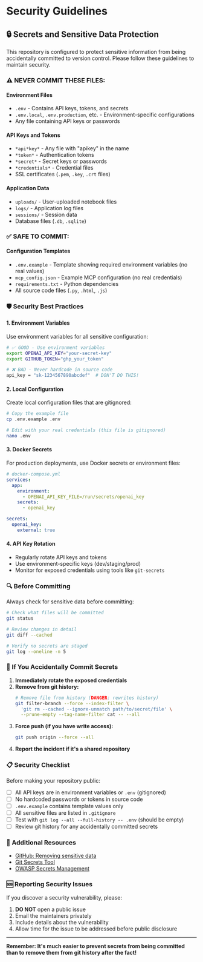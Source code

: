 # Security Guidelines

## 🔒 Secrets and Sensitive Data Protection

This repository is configured to protect sensitive information from being accidentally committed to version control. Please follow these guidelines to maintain security.

### ⚠️ NEVER COMMIT THESE FILES:

#### Environment Files
- `.env` - Contains API keys, tokens, and secrets
- `.env.local`, `.env.production`, etc. - Environment-specific configurations
- Any file containing API keys or passwords

#### API Keys and Tokens
- `*api*key*` - Any file with "apikey" in the name
- `*token*` - Authentication tokens
- `*secret*` - Secret keys or passwords
- `*credentials*` - Credential files
- SSL certificates (`.pem`, `.key`, `.crt` files)

#### Application Data
- `uploads/` - User-uploaded notebook files
- `logs/` - Application log files
- `sessions/` - Session data
- Database files (`.db`, `.sqlite`)

### ✅ SAFE TO COMMIT:

#### Configuration Templates
- `.env.example` - Template showing required environment variables (no real values)
- `mcp_config.json` - Example MCP configuration (no real credentials)
- `requirements.txt` - Python dependencies
- All source code files (`.py`, `.html`, `.js`)

### 🛡️ Security Best Practices

#### 1. Environment Variables
Use environment variables for all sensitive configuration:

```bash
# ✅ GOOD - Use environment variables
export OPENAI_API_KEY="your-secret-key"
export GITHUB_TOKEN="ghp_your_token"

# ❌ BAD - Never hardcode in source code
api_key = "sk-1234567890abcdef"  # DON'T DO THIS!
```

#### 2. Local Configuration
Create local configuration files that are gitignored:

```bash
# Copy the example file
cp .env.example .env

# Edit with your real credentials (this file is gitignored)
nano .env
```

#### 3. Docker Secrets
For production deployments, use Docker secrets or environment files:

```yaml
# docker-compose.yml
services:
  app:
    environment:
      - OPENAI_API_KEY_FILE=/run/secrets/openai_key
    secrets:
      - openai_key

secrets:
  openai_key:
    external: true
```

#### 4. API Key Rotation
- Regularly rotate API keys and tokens
- Use environment-specific keys (dev/staging/prod)
- Monitor for exposed credentials using tools like `git-secrets`

### 🔍 Before Committing

Always check for sensitive data before committing:

```bash
# Check what files will be committed
git status

# Review changes in detail
git diff --cached

# Verify no secrets are staged
git log --oneline -n 5
```

### 🚨 If You Accidentally Commit Secrets

1. **Immediately rotate the exposed credentials**
2. **Remove from git history:**
   ```bash
   # Remove file from history (DANGER: rewrites history)
   git filter-branch --force --index-filter \
     'git rm --cached --ignore-unmatch path/to/secret/file' \
     --prune-empty --tag-name-filter cat -- --all
   ```
3. **Force push (if you have write access):**
   ```bash
   git push origin --force --all
   ```
4. **Report the incident if it's a shared repository**

### 📋 Security Checklist

Before making your repository public:

- [ ] All API keys are in environment variables or `.env` (gitignored)
- [ ] No hardcoded passwords or tokens in source code
- [ ] `.env.example` contains template values only
- [ ] All sensitive files are listed in `.gitignore`
- [ ] Test with `git log --all --full-history -- .env` (should be empty)
- [ ] Review git history for any accidentally committed secrets

### 🔗 Additional Resources

- [GitHub: Removing sensitive data](https://docs.github.com/en/authentication/keeping-your-account-and-data-secure/removing-sensitive-data-from-a-repository)
- [Git Secrets Tool](https://github.com/awslabs/git-secrets)
- [OWASP Secrets Management](https://cheatsheetseries.owasp.org/cheatsheets/Secrets_Management_Cheat_Sheet.html)

### 🆘 Reporting Security Issues

If you discover a security vulnerability, please:

1. **DO NOT** open a public issue
2. Email the maintainers privately
3. Include details about the vulnerability
4. Allow time for the issue to be addressed before public disclosure

---

**Remember: It's much easier to prevent secrets from being committed than to remove them from git history after the fact!** 